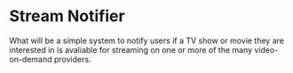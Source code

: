 Stream Notifier
===============

What will be a simple system to notify users if a TV show or movie they are interested in is avaliable for streaming on one or more of the many video-on-demand providers.
